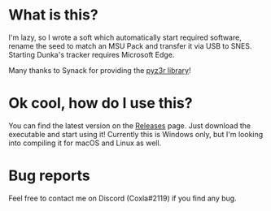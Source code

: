 # What is this?
I'm lazy, so I wrote a soft which automatically start required software, rename the seed to match an MSU Pack and transfer it via USB to SNES.
Starting Dunka's tracker requires Microsoft Edge.

Many thanks to Synack for providing the [pyz3r library](https://github.com/tcprescott/pyz3r)!

# Ok cool, how do I use this?
You can find the latest version on the [Releases](https://github.com/coxla1/random-sprite/releases) page.
Just download the executable and start using it!
Currently this is Windows only, but I'm looking into compiling it for macOS and Linux as well.

# Bug reports
Feel free to contact me on Discord (Coxla#2119) if you find any bug.